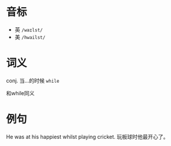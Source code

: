 # 音标

- 英 `/waɪlst/`
- 美 `/hwailst/`

# 词义

conj. 当…的时候
`while`



和while同义

# 例句

He was at his happiest whilst playing cricket.
玩板球时他最开心了。


